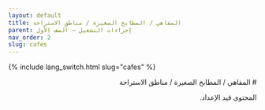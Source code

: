 ```yaml
---
layout: default
title: المقاهي / المطابخ الصغيرة / مناطق الاستراحة
parent: إجراءات التشغيل — الصف الأول
nav_order: 2
slug: cafes
---
```


{% include lang_switch.html slug="cafes" %}

<div dir="rtl" lang="ar" markdown="1">
# المقاهي / المطابخ الصغيرة / مناطق الاستراحة

المحتوى قيد الإعداد.
</div>
